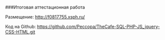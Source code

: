 ###Итоговaя аттестационная работа

Размещение:
http://f0817755.xsph.ru/

Код на Github:
https://github.com/Peccopa/TheCafe-SQL-PHP-JS_jquery-CSS-HTML.git

